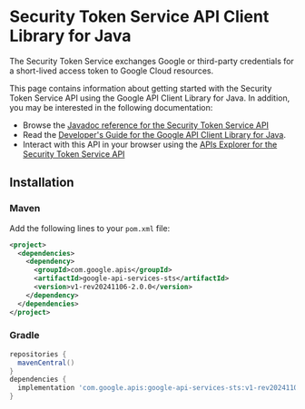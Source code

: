 # Security Token Service API Client Library for Java

The Security Token Service exchanges Google or third-party credentials for a short-lived access token to Google Cloud resources.

This page contains information about getting started with the Security Token Service API
using the Google API Client Library for Java. In addition, you may be interested
in the following documentation:

* Browse the [Javadoc reference for the Security Token Service API][javadoc]
* Read the [Developer's Guide for the Google API Client Library for Java][google-api-client].
* Interact with this API in your browser using the [APIs Explorer for the Security Token Service API][api-explorer]

## Installation

### Maven

Add the following lines to your `pom.xml` file:

```xml
<project>
  <dependencies>
    <dependency>
      <groupId>com.google.apis</groupId>
      <artifactId>google-api-services-sts</artifactId>
      <version>v1-rev20241106-2.0.0</version>
    </dependency>
  </dependencies>
</project>
```

### Gradle

```gradle
repositories {
  mavenCentral()
}
dependencies {
  implementation 'com.google.apis:google-api-services-sts:v1-rev20241106-2.0.0'
}
```

[javadoc]: https://googleapis.dev/java/google-api-services-sts/latest/index.html
[google-api-client]: https://github.com/googleapis/google-api-java-client/
[api-explorer]: https://developers.google.com/apis-explorer/#p/sts/v1/

